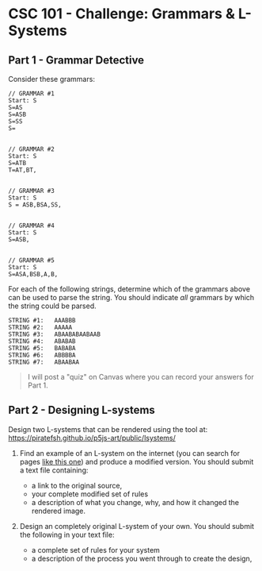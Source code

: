 # CSC 101 - Challenge: Grammars & L-Systems

## Part 1 - Grammar Detective

Consider these grammars:

```
// GRAMMAR #1
Start: S
S=AS
S=ASB
S=SS
S=


// GRAMMAR #2
Start: S
S=ATB
T=AT,BT,


// GRAMMAR #3
Start: S
S = ASB,BSA,SS, 


// GRAMMAR #4
Start: S
S=ASB, 


// GRAMMAR #5
Start: S
S=ASA,BSB,A,B,
```

<!-- 
    1: # a's  >=  # b's
    2: starts with a, ends with b
    3: equal #s of a's and b's
    4: some number of a's followed by the same number of b's
    5: palindrome
-->


For each of the following strings, determine which of the grammars above can be used to parse the string. You should indicate *all* grammars by which the string could be parsed. 

```
STRING #1:   AAABBB
STRING #2:   AAAAA
STRING #3:   ABAABABAABAAB
STRING #4:   ABABAB
STRING #5:   BABABA
STRING #6:   ABBBBA
STRING #7:   ABAABAA
```

> I will post a "quiz" on Canvas where you can record your answers for Part 1.

<!--
1/1,2,3,4
2/1,5
3/1,2
4/1,2,3
5/1,3
6/5
7/1
-->



## Part 2 - Designing L-systems

Design two L-systems that can be rendered using the tool at: https://piratefsh.github.io/p5js-art/public/lsystems/

1. Find an example of an L-system on the internet (you can search for pages [like this one](https://paulbourke.net/fractals/lsys/)) and produce a modified version. You should submit a text file containing:
    - a link to the original source,
    - your complete modified set of rules
    - a description of what you change, why, and how it changed the rendered image.


2. Design an completely original L-system of your own. You should submit the following in your text file:
    - a complete set of rules for your system
    - a description of the process you went through to create the design, 

